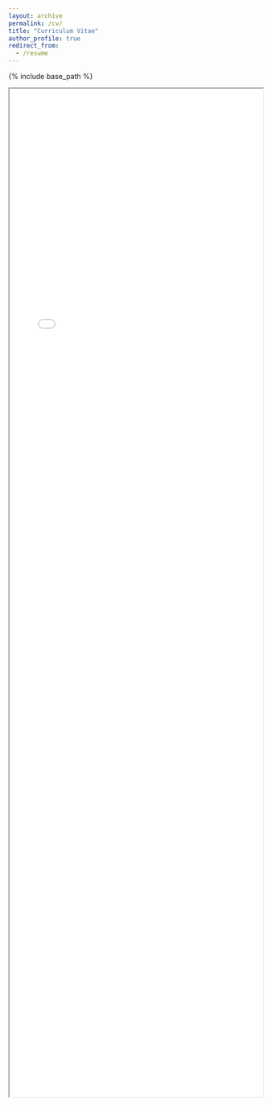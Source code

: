 ```yaml
---
layout: archive
permalink: /cv/
title: "Curriculum Vitae"
author_profile: true
redirect_from:
  - /resume
---
```


{% include base_path %}

<iframe src="/assets/CV-Zhaoyi Wang.pdf" width="100%" height="2000px">

<p>If you prefer to download the CV, you can do so by clicking the link below:</p>
<p><a href="/assets/CV-Zhaoyi Wang.pdf" download>Download CV</a></p>




